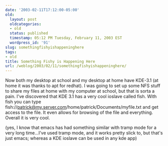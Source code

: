 ```yaml
---
date: '2003-02-11T17:12:00-05:00'
old:
  layout: post
  oldcategories:
  - old
  status: published
  timestamp: 05:12 PM Tuesday, February 11, 2003 EST
  wordpress_id: '91'
slug: somethingfishyishappeninghere
tags:
- old
title: Something Fishy is Happening Here
url: /weblog/2003/02/11/somethingfishyishappeninghere/
---
```


Now both my desktop at school and my desktop at home have KDE-3.1 (at home it
was thanks to apt for redhat).  I was going to set up some NFS stuff to share
my files at home with my computer at school, but that is sorta a pain.  I've
discovered that KDE 3.1 has a very cool ioslave called fish.  With fish you can
type fish://patrick@my.server.com/home/patrick/Documents/myfile.txt and get
access to the file.  It even allows for browsing of the file and everything.
Overall it is very cool.

(yes, I know that emacs has had something similar with tramp mode for a very
long time...I've used tramp mode, and it works pretty slick to, but that's just
emacs; whereas a KDE ioslave can be used in any kde app)

